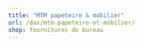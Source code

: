 ```yaml
---
title: "MTM papeteire & mobilier"
url: /dax/mtm-papeteire-et-mobilier/
shop: fournitures de bureau
---
```

